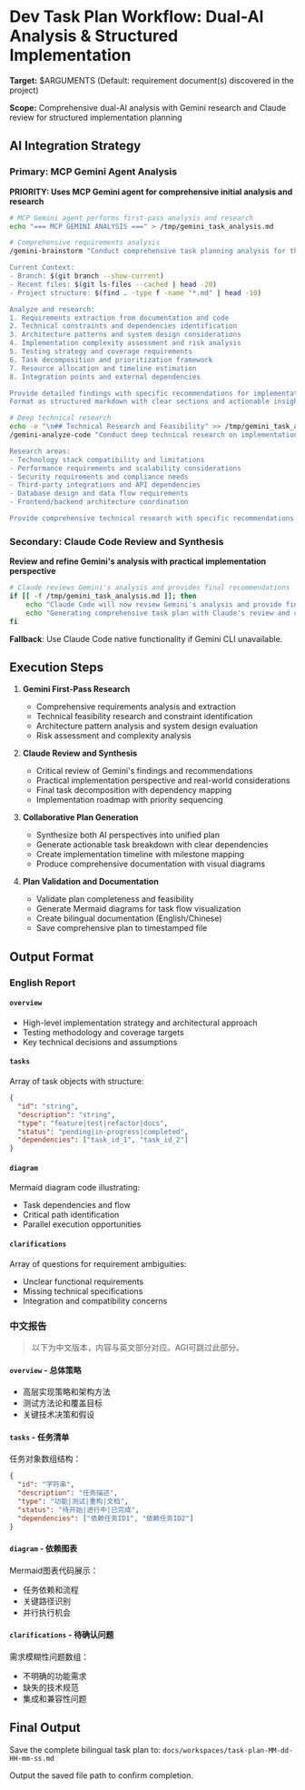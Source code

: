 # Dev Task Plan Workflow: Dual-AI Analysis & Structured Implementation

**Target:** $ARGUMENTS (Default: requirement document(s) discovered in the project)

**Scope:** Comprehensive dual-AI analysis with Gemini research and Claude review for structured implementation planning

## AI Integration Strategy

### Primary: MCP Gemini Agent Analysis
**PRIORITY: Uses MCP Gemini agent for comprehensive initial analysis and research**

```bash
# MCP Gemini agent performs first-pass analysis and research
echo "=== MCP GEMINI ANALYSIS ===" > /tmp/gemini_task_analysis.md

# Comprehensive requirements analysis
/gemini-brainstorm "Conduct comprehensive task planning analysis for this project.

Current Context:
- Branch: $(git branch --show-current)
- Recent files: $(git ls-files --cached | head -20)
- Project structure: $(find . -type f -name "*.md" | head -10)

Analyze and research:
1. Requirements extraction from documentation and code
2. Technical constraints and dependencies identification
3. Architecture patterns and system design considerations
4. Implementation complexity assessment and risk analysis
5. Testing strategy and coverage requirements
6. Task decomposition and prioritization framework
7. Resource allocation and timeline estimation
8. Integration points and external dependencies

Provide detailed findings with specific recommendations for implementation approach.
Format as structured markdown with clear sections and actionable insights." >> /tmp/gemini_task_analysis.md

# Deep technical research
echo -e "\n## Technical Research and Feasibility" >> /tmp/gemini_task_analysis.md
/gemini-analyze-code "Conduct deep technical research on implementation feasibility.

Research areas:
- Technology stack compatibility and limitations
- Performance requirements and scalability considerations
- Security requirements and compliance needs
- Third-party integrations and API dependencies
- Database design and data flow requirements
- Frontend/backend architecture coordination

Provide comprehensive technical research with specific recommendations." >> /tmp/gemini_task_analysis.md
```

### Secondary: Claude Code Review and Synthesis
**Review and refine Gemini's analysis with practical implementation perspective**

```bash
# Claude reviews Gemini's analysis and provides final recommendations
if [[ -f /tmp/gemini_task_analysis.md ]]; then
    echo "Claude Code will now review Gemini's analysis and provide final recommendations..."
    echo "Generating comprehensive task plan with Claude's review and conclusions..."
fi
```

**Fallback**: Use Claude Code native functionality if Gemini CLI unavailable.

## Execution Steps

1. **Gemini First-Pass Research**
   - Comprehensive requirements analysis and extraction
   - Technical feasibility research and constraint identification
   - Architecture pattern analysis and system design evaluation
   - Risk assessment and complexity analysis

2. **Claude Review and Synthesis**
   - Critical review of Gemini's findings and recommendations
   - Practical implementation perspective and real-world considerations
   - Final task decomposition with dependency mapping
   - Implementation roadmap with priority sequencing

3. **Collaborative Plan Generation**
   - Synthesize both AI perspectives into unified plan
   - Generate actionable task breakdown with clear dependencies
   - Create implementation timeline with milestone mapping
   - Produce comprehensive documentation with visual diagrams

4. **Plan Validation and Documentation**
   - Validate plan completeness and feasibility
   - Generate Mermaid diagrams for task flow visualization
   - Create bilingual documentation (English/Chinese)
   - Save comprehensive plan to timestamped file

## Output Format

### English Report

#### `overview`
- High-level implementation strategy and architectural approach
- Testing methodology and coverage targets
- Key technical decisions and assumptions

#### `tasks`
Array of task objects with structure:
```json
{
  "id": "string",
  "description": "string", 
  "type": "feature|test|refactor|docs",
  "status": "pending|in-progress|completed",
  "dependencies": ["task_id_1", "task_id_2"]
}
```

#### `diagram`
Mermaid diagram code illustrating:
- Task dependencies and flow
- Critical path identification
- Parallel execution opportunities

#### `clarifications`
Array of questions for requirement ambiguities:
- Unclear functional requirements
- Missing technical specifications
- Integration and compatibility concerns

### 中文报告

> 以下为中文版本，内容与英文部分对应。AGI可跳过此部分。

#### `overview` - 总体策略
- 高层实现策略和架构方法
- 测试方法论和覆盖目标
- 关键技术决策和假设

#### `tasks` - 任务清单
任务对象数组结构：
```json
{
  "id": "字符串",
  "description": "任务描述", 
  "type": "功能|测试|重构|文档",
  "status": "待开始|进行中|已完成",
  "dependencies": ["依赖任务ID1", "依赖任务ID2"]
}
```

#### `diagram` - 依赖图表
Mermaid图表代码展示：
- 任务依赖和流程
- 关键路径识别
- 并行执行机会

#### `clarifications` - 待确认问题
需求模糊性问题数组：
- 不明确的功能需求
- 缺失的技术规范
- 集成和兼容性问题

## Final Output

Save the complete bilingual task plan to:
`docs/workspaces/task-plan-MM-dd-HH-mm-ss.md`

Output the saved file path to confirm completion.
